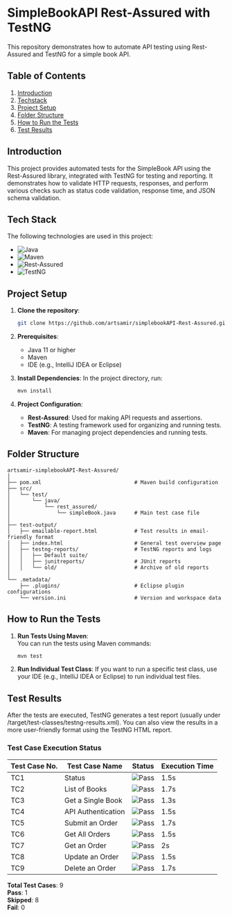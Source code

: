 # SimpleBookAPI Rest-Assured with TestNG

This repository demonstrates how to automate API testing using Rest-Assured and TestNG for a simple book API.

## Table of Contents
1. [Introduction](#introduction)
2. [Techstack](#Techstack)
3. [Project Setup](#project-setup)
4. [Folder Structure](#folder-structure)
5. [How to Run the Tests](#how-to-run-the-tests)
6. [Test Results](#test-results)


## Introduction

This project provides automated tests for the SimpleBook API using the Rest-Assured library, integrated with TestNG for testing and reporting. It demonstrates how to validate HTTP requests, responses, and perform various checks such as status code validation, response time, and JSON schema validation.

## Tech Stack

The following technologies are used in this project:

- ![Java](https://img.shields.io/badge/Java-11-007396?style=flat&logo=openjdk&logoColor=white)  
- ![Maven](https://img.shields.io/badge/Maven-3.8.4-C71A36?style=flat&logo=apache-maven&logoColor=white)  
- ![Rest-Assured](https://img.shields.io/badge/Rest--Assured-4.3.3-00B0B9?style=flat&logo=swagger&logoColor=white)  
- ![TestNG](https://img.shields.io/badge/TestNG-7.4.0-2E6A47?style=flat&logo=testng&logoColor=white)


## Project Setup

1. **Clone the repository**:
    ```bash
    git clone https://github.com/artsamir/simplebookAPI-Rest-Assured.git
    ```

2. **Prerequisites**:
    - Java 11 or higher
    - Maven
    - IDE (e.g., IntelliJ IDEA or Eclipse)

3. **Install Dependencies**:
    In the project directory, run:
    ```bash
    mvn install
    ```

4. **Project Configuration**:
    - **Rest-Assured**: Used for making API requests and assertions.
    - **TestNG**: A testing framework used for organizing and running tests.
    - **Maven**: For managing project dependencies and running tests.
  
## Folder Structure

```
artsamir-simplebookAPI-Rest-Assured/
│
├── pom.xml                              # Maven build configuration
├── src/
│   └── test/
│       └── java/
│           └── rest_assured/
│               └── simpleBook.java      # Main test case file
│
├── test-output/
│   ├── emailable-report.html            # Test results in email-friendly format
│   ├── index.html                       # General test overview page
│   ├── testng-reports/                  # TestNG reports and logs
│   │   ├── Default suite/
│   │   ├── junitreports/                # JUnit reports
│   │   └── old/                         # Archive of old reports
│
└── .metadata/
    ├── .plugins/                        # Eclipse plugin configurations
    └── version.ini                      # Version and workspace data
```
    

## How to Run the Tests

1. **Run Tests Using Maven**:  
   You can run the tests using Maven commands:
   ```bash
   mvn test
2. **Run Individual Test Class**:
   If you want to run a specific test class, use your IDE (e.g., IntelliJ IDEA or Eclipse) to run individual test files.

## Test Results
After the tests are executed, TestNG generates a test report (usually under /target/test-classes/testng-results.xml). You can also view the results in a more user-friendly format using the TestNG HTML report.

### Test Case Execution Status

| Test Case No. | Test Case Name        | Status                                      | Execution Time |
|---------------|-----------------------|---------------------------------------------|----------------|
| TC1           | Status                | ![Pass](https://img.shields.io/badge/Status-Pass-brightgreen)  | 1.5s           |
| TC2           | List of Books         | ![Pass](https://img.shields.io/badge/Status-Pass-brightgreen)  | 1.7s           |
| TC3           | Get a Single Book     | ![Pass](https://img.shields.io/badge/Status-Pass-brightgreen)  | 1.3s           |
| TC4           | API Authentication    | ![Pass](https://img.shields.io/badge/Status-Pass-brightgreen)  | 1.5s           |
| TC5           | Submit an Order       | ![Pass](https://img.shields.io/badge/Status-Pass-brightgreen)  | 1.7s           |
| TC6           | Get All Orders        | ![Pass](https://img.shields.io/badge/Status-Pass-brightgreen)  | 1.5s           |
| TC7           | Get an Order          | ![Pass](https://img.shields.io/badge/Status-Pass-brightgreen)  | 2s             |
| TC8           | Update an Order       | ![Pass](https://img.shields.io/badge/Status-Pass-brightgreen)  | 1.5s           |
| TC9           | Delete an Order       | ![Pass](https://img.shields.io/badge/Status-Pass-brightgreen)  | 1.7s           |

**Total Test Cases**: 9  
**Pass**: 1  
**Skipped**: 8  
**Fail**: 0

